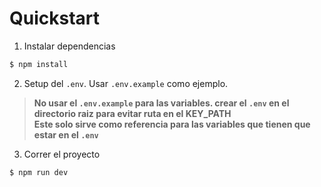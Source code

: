 # Quickstart

1. Instalar dependencias
```bash
$ npm install
````
2. Setup del `.env`. Usar `.env.example` como ejemplo.
> **No usar el `.env.example` para las variables. crear el `.env` en el directorio raiz para evitar ruta en el KEY_PATH\
Este solo sirve como referencia para las variables que tienen que estar en el `.env`**
3. Correr el proyecto
```bash
$ npm run dev
```
